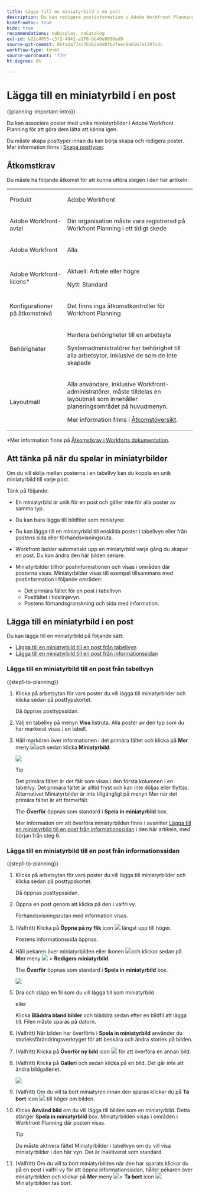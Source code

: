 ```yaml
---
title: Lägga till en miniatyrbild i en post
description: Du kan redigera postinformation i Adobe Workfront Planning och associera varje post med enskilda miniatyrbilder för att göra dem lätta att känna igen.
hidefromtoc: true
hide: true
recommendations: noDisplay, noCatalog
exl-id: b22c4955-c3f2-4841-a278-bb40e8890ed9
source-git-commit: 8bfada77ac7b1b2a8d8fb2feec8a8167a1397cdc
workflow-type: tm+mt
source-wordcount: '779'
ht-degree: 0%

---
```


<!--update the metadata with real information-->

# Lägga till en miniatyrbild i en post

{{planning-important-intro}}

Du kan associera poster med unika miniatyrbilder i Adobe Workfront Planning för att göra dem lätta att känna igen.

Du måste skapa posttyper innan du kan börja skapa och redigera poster.
Mer information finns i [Skapa posttyper](/help/quicksilver/planning/architecture/create-record-types.md).

## Åtkomstkrav

<!--************double-check permissions here - asking Isk and Lilit what permissions users need for adding thumbnails-->

Du måste ha följande åtkomst för att kunna utföra stegen i den här artikeln:

<table style="table-layout:auto">
 <col>
 </col>
 <col>
 </col>
 <tbody>
    <tr>
<tr>
<td>
   <p> Produkt</p> </td>
   <td>
   <p> Adobe Workfront</p> </td>
  </tr>  
 <td role="rowheader"><p>Adobe Workfront-avtal</p></td>
   <td>
<p>Din organisation måste vara registrerad på Workfront Planning i ett tidigt skede </p>
   </td>
  </tr>
  <tr>
   <td role="rowheader"><p>Adobe Workfront</p></td>
   <td>
<p>Alla</p>
   </td>
  </tr>
  <tr>
   <td role="rowheader"><p>Adobe Workfront-licens*</p></td>
   <td>
   <p>Aktuell: Arbete eller högre</p>
   <p>Nytt: Standard</p>  
  </td>
  </tr>

<tr>
   <td role="rowheader"><p>Konfigurationer på åtkomstnivå</p></td>
   <td> <p>Det finns inga åtkomstkontroller för Workfront Planning </p>  
</td>
  </tr>
<tr>
   <td role="rowheader"><p>Behörigheter</p></td>
   <td> <p>Hantera behörigheter till en arbetsyta </p>  
   <p>Systemadministratörer har behörighet till alla arbetsytor, inklusive de som de inte skapade</p>
</td>
  </tr>
<tr>
   <td role="rowheader"><p>Layoutmall</p></td>
   <td>  <p>Alla användare, inklusive Workfront-administratörer, måste tilldelas en layoutmall som innehåller planeringsområdet på huvudmenyn. </p> <p>Mer information finns i <a href="/help/quicksilver/planning/access/access-overview.md">Åtkomstöversikt</a>. </p>  
</td>
  </tr>

</tbody>
</table>

*Mer information finns på [Åtkomstkrav i Workforts dokumentation](/help/quicksilver/administration-and-setup/add-users/access-levels-and-object-permissions/access-level-requirements-in-documentation.md).

## Att tänka på när du spelar in miniatyrbilder

Om du vill skilja mellan posterna i en tabellvy kan du koppla en unik miniatyrbild till varje post.

Tänk på följande:

* En miniatyrbild är unik för en post och gäller inte för alla poster av samma typ.
* Du kan bara lägga till bildfiler som miniatyrer.
  <!--above: when you know exactly what type of files are allowed, add the exact extensions above-->
* Du kan lägga till en miniatyrbild till enskilda poster i tabellvyn eller från postens sida eller förhandsvisningsruta.
* Workfront laddar automatiskt upp en miniatyrbild varje gång du skapar en post. Du kan ändra den här bilden senare.
* Miniatyrbilder tillhör postinformationen och visas i områden där posterna visas. Miniatyrbilder visas till exempel tillsammans med postinformation i följande områden:

   * Det primära fältet för en post i tabellvyn
   * Postfältet i tidslinjevyn.
   * Postens förhandsgranskning och sida med information.

## Lägga till en miniatyrbild i en post

Du kan lägga till en miniatyrbild på följande sätt:

* [Lägga till en miniatyrbild till en post från tabellvyn](#add-a-thumbnail-to-a-record-from-the-table-view)
* [Lägga till en miniatyrbild till en post från informationssidan](#add-a-thumbnail-to-a-record-from-the-details-page)

### Lägga till en miniatyrbild till en post från tabellvyn

{{step1-to-planning}}

1. Klicka på arbetsytan för vars poster du vill lägga till miniatyrbilder och klicka sedan på posttypskortet.

   Då öppnas posttypssidan.
1. Välj en tabellvy på menyn **Visa** listruta. Alla poster av den typ som du har markerat visas i en tabell.
1. Håll markören över informationen i det primära fältet och klicka på **Mer** meny ![](assets/more-menu.png)och sedan klicka **Miniatyrbild**.

   ![](assets/record-more-menu-expanded.png)

   >[!TIP]
   >
   >   Det primära fältet är det fält som visas i den första kolumnen i en tabellvy. Det primära fältet är alltid fryst och kan inte döljas eller flyttas. Alternativet Miniatyrbilder är inte tillgängligt på menyn Mer när det primära fältet är ett formelfält.

   The **Överför** öppnas som standard i **Spela in miniatyrbild** box.

   Mer information om att överföra miniatyrbilden finns i avsnittet [Lägga till en miniatyrbild till en post från informationssidan](#add-a-thumbnail-to-a-record-from-the-details-page) i den här artikeln, med början från steg 6. <!--see if this is accurate-->

<!--
   ![](assets/record-thumbnail-box-for-upload.png) 

  *****update screen shot with correct casing****

1. Drag and drop a file to add as a thumbnail
   
   Or
   
   Click **Browse images**, then browse for an image file to add. The file must be saved on your computer. 
1. (Optional) After the image uploads in the **Record thumbnail** box, use the sizing tool to crop and resize the image.
1. (Optional) Click the **Upload new image** icon ![](assets/upload-new-image-icon.png) to upload another image. 
1. (Optional) To remove a thumbnail before it is saved, click  **Remove uploaded image** icon ![](assets/remove-image-icon.png) to the right of the image. 
1. (Optional) Click the **Gallery** tab, then click an image. The gallery of images cannot be modified.

   ![](assets/record-thumbnail-box-for-gallery.png)
1. Click **Use image** to add the image as a thumbnail. 
   This closes the **Record thumbnail** box.
   The thumbnail displays in areas of Workfront Planning where the record displays. 

   >[!TIP]
   >
   >   You must enable the Thumbnail field in the table view to display thumbnails in this view. It is disabled by default.

1. (Optional) To remove the thumbnail after it is saved, hover over the primary field and click the **More** menu ![](assets/more-menu.png)> **Thumbnail** > the **Remove** icon ![](assets/remove-image-icon.png), then click **Save changes**. -->

### Lägga till en miniatyrbild till en post från informationssidan

{{step1-to-planning}}

1. Klicka på arbetsytan för vars poster du vill lägga till miniatyrbilder och klicka sedan på posttypskortet.

   Då öppnas posttypssidan.
1. Öppna en post genom att klicka på den i valfri vy.

   Förhandsvisningsrutan med information visas.
1. (Valfritt) Klicka på **Öppna på ny flik** icon ![](assets/open-details-in-a-new-tab-icon.png) längst upp till höger.

   Postens informationssida öppnas.
1. Håll pekaren över miniatyrbilden eller ikonen ![](assets/record-thumbnail-icon-on-details-page.png)och klickar sedan på **Mer** meny ![](assets/more-menu.png) > **Redigera miniatyrbild**.

   The **Överför** öppnas som standard i **Spela in miniatyrbild** box.

   ![](assets/record-thumbnail-box-for-upload.png)

1. Dra och släpp en fil som du vill lägga till som miniatyrbild

   eller

   Klicka **Bläddra bland bilder** och bläddra sedan efter en bildfil att lägga till. Filen måste sparas på datorn.

1. (Valfritt) När bilden har överförts i **Spela in miniatyrbild** använder du storleksförändringsverktyget för att beskära och ändra storlek på bilden.
1. (Valfritt) Klicka på **Överför ny bild** icon ![](assets/upload-new-image-icon.png) för att överföra en annan bild.
1. (Valfritt) Klicka på **Galleri** och sedan klicka på en bild. Det går inte att ändra bildgalleriet.

   ![](assets/record-thumbnail-box-for-gallery.png)

1. (Valfritt) Om du vill ta bort miniatyren innan den sparas klickar du på **Ta bort** icon ![](assets/remove-image-icon.png) till höger om bilden.

1. Klicka **Använd bild** om du vill lägga till bilden som en miniatyrbild.
Detta stänger **Spela in miniatyrbild** box.
Miniatyrbilden visas i områden i Workfront Planning där posten visas.

   >[!TIP]
   >
   >   Du måste aktivera fältet Miniatyrbilder i tabellvyn om du vill visa miniatyrbilder i den här vyn. Det är inaktiverat som standard.

1. (Valfritt) Om du vill ta bort miniatyrbilden när den har sparats klickar du på en post i valfri vy för att öppna informationssidan, håller pekaren över miniatyrbilden och klickar på **Mer** meny ![](assets/more-menu.png)> **Ta bort** icon ![](assets/remove-image-icon.png). Miniatyrbilden tas bort.




<!--
### Generate a thumbnail for a record

{{step1-to-planning}}

1. Click the workspace for whose records you want to add thumbnails, then click the record type card. 

   This opens the record type page. 
1. Select a table view from the **View** drop-down menu. All records of the type you selected display in a table. 
1. Hover over the primary field information, click the **More** menu ![](assets/more-menu.png), then click **Thumbnail**. 

   ![](assets/record-more-menu-expanded.png)

      >[!TIP]
      >
      >   The primary field is the field that displays in the first column of a table view. The primary field is always frozen and cannot be hidden or relocated. 

   The **Record thumbnail** box opens.

(*************** update the screenshot below*************)
   ![](assets/record-thumbnail-box-for-upload.png) 

1. Click the **Generate** tab, and type a prompt describing the type of image you want to add in the space provided. 
1. Click **Generate**. 

   A set of four suggested images displays. 

1. Click an image to select it, then click **Use image**. 

   The Record thumbnail box closes and the thumbnail is attached to the record. All users who can view the records can now see the selected thumbnail. 
1. (Optional) Click the **More** menu ![](assets/more-menu.png) to the right of the record name in the table view, then click **Thumbnail**. 

   The generated image opens in the **Upload** tab where you can modify or remove it, as described in the section [Upload a thumbnail to a record](#upload-a-thumbnail-to-a-record) in this article. 
-->
